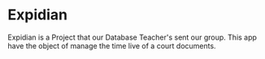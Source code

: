 Expidian
========

Expidian is a Project that our Database Teacher's sent our group.  This app have the object of manage the time live of a court documents.
